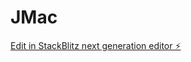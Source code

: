 # JMac

[Edit in StackBlitz next generation editor ⚡️](https://stackblitz.com/~/github.com/OnlyFireFans/JMac)
